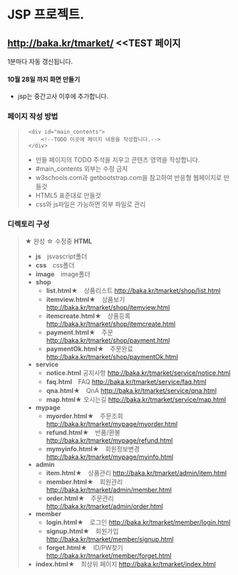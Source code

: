 # JSP 프로젝트.
## http://baka.kr/tmarket/ <<TEST 페이지
1분마다 자동 갱신됩니다.

#### 10월 28일 까지 화면 만들기
* jsp는 중간고사 이후에 추가합니다.

### 페이지 작성 방법
>      <div id="main_contents">
>          <!--TODO 이곳에 페이지 내용을 작성합니다.-->
>      </div>
> * 만들 페이지의 TODO 주석을 지우고 콘텐츠 영역을 작성합니다.
> * #main_contents 외부는 수정 금지
> * w3schools.com과 getbootstrap.com을 참고하여 반응형 웹페이지로 만들것
> * HTML5 표준대로 만들것
> * css와 js파일은 가능하면 외부 파일로 관리

### 디렉토리 구성
> ★ 완성 ☆ 수정중
><b>HTML</b>
> * <b>js</b>　jsvascript폴더
> * <b>css</b>　css폴더
> * <b>image</b>　image폴더
> * <b>shop</b>
>     * <b>list.html</b>★　상품리스트 http://baka.kr/tmarket/shop/list.html
>     * <b>itemview.html</b>★　상품보기 http://baka.kr/tmarket/shop/itemview.html
>     * <b>itemcreate.html</b>★　상품등록 http://baka.kr/tmarket/shop/itemcreate.html
>     * <b>payment.html</b>★　주문 http://baka.kr/tmarket/shop/payment.html
>     * <b>paymentOk.html</b>★　주문완료 http://baka.kr/tmarket/shop/paymentOk.html
> * <b>service</b>
>     * <b>notice.html</b> 공지사항 http://baka.kr/tmarket/service/notice.html
>     * <b>faq.html</b>　FAQ http://baka.kr/tmarket/service/faq.html
>     * <b>qna.html</b>★　QnA http://baka.kr/tmarket/service/qna.html
>     * <b>map.html</b>★ 오시는길 http://baka.kr/tmarket/service/map.html
> * <b>mypage</b>
>     * <b>myorder.html</b>★　주문조회 http://baka.kr/tmarket/mypage/myorder.html
>     * <b>refund.html</b>★　반품/환불 http://baka.kr/tmarket/mypage/refund.html
>     * <b>mymyinfo.html</b>★　회원정보변경 http://baka.kr/tmarket/mypage/myinfo.html
> * <b>admin</b>
>     * <b>item.html</b>★　상품관리 http://baka.kr/tmarket/admin/item.html
>     * <b>member.html</b>★　회원관리 http://baka.kr/tmarket/admin/member.html
>     * <b>order.html</b>★　주문관리 http://baka.kr/tmarket/admin/order.html
> * <b>member</b>
>     * <b>login.html</b>★　로그인 http://baka.kr/tmarket/member/login.html
>     * <b>signup.html</b>★　회원가입 http://baka.kr/tmarket/member/signup.html
>     * <b>forget.html</b>★　ID/PW찾기 http://baka.kr/tmarket/member/forget.html
> * <b>index.html</b>★　최상위 페이지 http://baka.kr/tmarket/index.html

